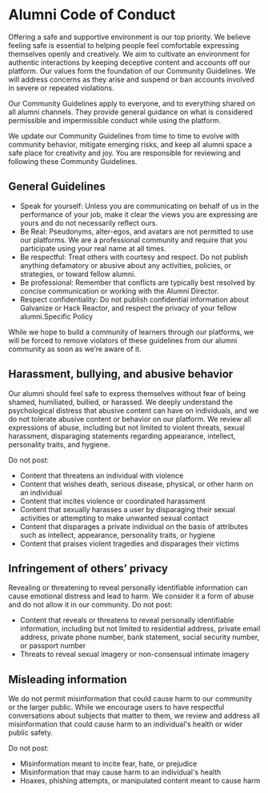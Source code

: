 # Alumni Code of Conduct

Offering a safe and supportive environment is our top priority. We believe feeling safe is essential to
helping people feel comfortable expressing themselves openly and creatively. We aim to cultivate an
environment for authentic interactions by keeping deceptive content and accounts off our platform.
Our values form the foundation of our Community Guidelines. We will address concerns as they arise
and suspend or ban accounts involved in severe or repeated violations.

Our Community Guidelines apply to everyone, and to everything shared on all alumni channels. They
provide general guidance on what is considered permissible and impermissible conduct while using
the platform.

We update our Community Guidelines from time to time to evolve with community behavior, mitigate
emerging risks, and keep all alumni space a safe place for creativity and joy. You are responsible for
reviewing and following these Community Guidelines.

## General Guidelines

- Speak for yourself: Unless you are communicating on behalf of us in the performance of your
job, make it clear the views you are expressing are yours and do not necessarily reflect ours.
- Be Real: Pseudonyms, alter-egos, and avatars are not permitted to use our platforms. We are
a professional community and require that you participate using your real name at all times.
- Be respectful: Treat others with courtesy and respect. Do not publish anything defamatory or
abusive about any activities, policies, or strategies, or toward fellow alumni.
- Be professional: Remember that conflicts are typically best resolved by concise
communication or working with the Alumni Director.
- Respect confidentiality: Do not publish confidential information about Galvanize or Hack Reactor, and respect the privacy of your fellow alumni.Specific Policy

While we hope to build a community of learners through our platforms, we will be forced to remove violators of these guidelines from our alumni community as soon as we’re aware of it.

## Harassment, bullying, and abusive behavior

Our alumni should feel safe to express themselves without fear of being shamed, humiliated, bullied,
or harassed. We deeply understand the psychological distress that abusive content can have on
individuals, and we do not tolerate abusive content or behavior on our platform. We review all
expressions of abuse, including but not limited to violent threats, sexual harassment, disparaging
statements regarding appearance, intellect, personality traits, and hygiene.

Do not post:

- Content that threatens an individual with violence
- Content that wishes death, serious disease, physical, or other harm on an individual
- Content that incites violence or coordinated harassment
- Content that sexually harasses a user by disparaging their sexual activities or attempting to make unwanted sexual contact
- Content that disparages a private individual on the basis of attributes such as intellect, appearance, personality traits, or hygiene
- Content that praises violent tragedies and disparages their victims

## Infringement of others’ privacy

Revealing or threatening to reveal personally identifiable information can cause emotional distress
and lead to harm. We consider it a form of abuse and do not allow it in our community. Do not post:

- Content that reveals or threatens to reveal personally identifiable information, including but
not limited to residential address, private email address, private phone number, bank
statement, social security number, or passport number
- Threats to reveal sexual imagery or non-consensual intimate imagery

## Misleading information

We do not permit misinformation that could cause harm to our community or the larger public. While
we encourage users to have respectful conversations about subjects that matter to them, we review
and address all misinformation that could cause harm to an individual's health or wider public safety.

Do not post:

- Misinformation meant to incite fear, hate, or prejudice
- Misinformation that may cause harm to an individual's health
- Hoaxes, phishing attempts, or manipulated content meant to cause harm
